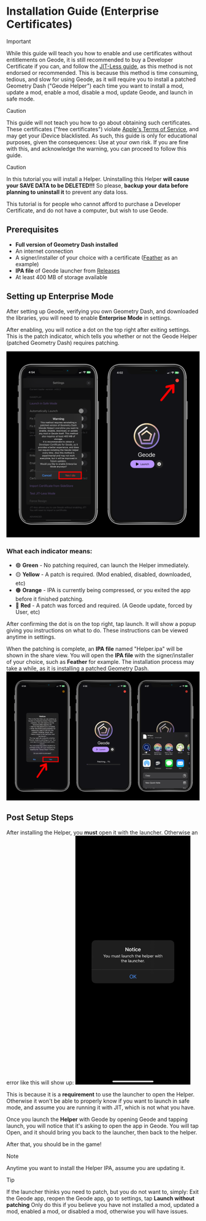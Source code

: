 # Installation Guide (Enterprise Certificates)
> [!IMPORTANT]
> While this guide will teach you how to enable and use certificates without entitlements on Geode, it is still recommended to buy a Developer Certificate if you can, and follow the [JIT-Less guide](./JITLESS-INSTALL-GUIDE.md), as this method is not endorsed or recommended.
> This is because this method is time consuming, tedious, and slow for using Geode, as it will require you to install a patched Geometry Dash ("Geode Helper") each time you want to install a mod, update a mod, enable a mod, disable a mod, update Geode, and launch in safe mode.

> [!CAUTION]
> This guide will not teach you how to go about obtaining such certificates. These certificates ("free certificates") violate [Apple's Terms of Service](https://developer.apple.com/support/terms/apple-developer-program-license-agreement/#ADPLA5), and may get your iDevice blacklisted. As such, this guide is only for educational purposes, given the consequences: Use at your own risk.
> If you are fine with this, and acknowledge the warning, you can proceed to follow this guide.

> [!CAUTION]
> In this tutorial you will install a Helper. Uninstalling this Helper **will cause your SAVE DATA to be DELETED!!!** So please, **backup your data before planning to uninstall it** to prevent any data loss.

This tutorial is for people who cannot afford to purchase a Developer Certificate, and do not have a computer, but wish to use Geode.

## Prerequisites
- **Full version of Geometry Dash installed**
- An internet connection
- A signer/installer of your choice with a certificate ([Feather](https://github.com/khcrysalis/Feather) as an example)
- **IPA file** of Geode launcher from [Releases](https://github.com/geode-sdk/ios-launcher/releases/latest)
- At least 400 MB of storage available

## Setting up Enterprise Mode
After setting up Geode, verifying you own Geometry Dash, and downloaded the libraries, you will need to enable **Enterprise Mode** in settings.

After enabling, you will notice a dot on the top right after exiting settings. This is the patch indicator, which tells you whether or not the Geode Helper (patched Geometry Dash) requires patching.

![](./screenshots/enterprise-s1.png)

### What each indicator means:
- 🟢 **Green** - No patching required, can launch the Helper immediately.
- 🟡 **Yellow** - A patch is required. (Mod enabled, disabled, downloaded, etc)
- 🟠 **Orange** - IPA is currently being compressed, or you exited the app before it finished patching.
- 🔴 **Red** - A patch was forced and required. (A Geode update, forced by User, etc)

After confirming the dot is on the top right, tap launch. It will show a popup giving you instructions on what to do. These instructions can be viewed anytime in settings.

When the patching is complete, an **IPA file** named "Helper.ipa" will be shown in the share view. You will open the **IPA file** with the signer/installer of your choice, such as **Feather** for example. The installation process may take a while, as it is installing a patched Geometry Dash.
![](./screenshots/enterprise-s2.png)

## Post Setup Steps
After installing the Helper, you **must** open it with the launcher. Otherwise an error like this will show up:
<img src="./screenshots/enterprise-s3.png" alt="Launch Error" width="300"/>

This is because it is a **requirement** to use the launcher to open the Helper. Otherwise it won't be able to properly know if you want to launch in safe mode, and assume you are running it with JIT, which is not what you have.

Once you launch the **Helper** with Geode by opening Geode and tapping launch, you will notice that it's asking to open the app in Geode. You will tap Open, and it should bring you back to the launcher, then back to the helper.

After that, you should be in the game!

> [!NOTE]
> Anytime you want to install the Helper IPA, assume you are updating it.

> [!TIP]
> If the launcher thinks you need to patch, but you do not want to, simply: Exit the Geode app, reopen the Geode app, go to settings, tap **Launch without patching**
> Only do this if you believe you have not installed a mod, updated a mod, enabled a mod, or disabled a mod, otherwise you will have issues.
